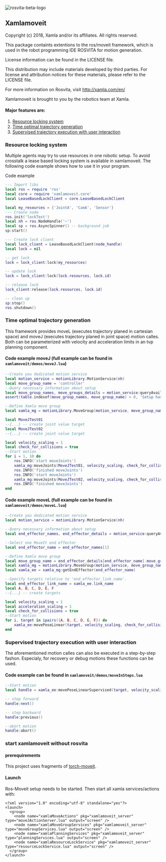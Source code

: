 
![rosvita-beta-logo](https://github.com/xamlamoveit/rosvita-beta-logo.png)

## Xamlamoveit

Copyright (c) 2018, Xamla and/or its affiliates. All rights reserved.

This package containts extentions to the ros/moveit framework, which is used in the robot programming IDE ROSVITA for motion generation.

License information can be found in the LICENSE file.

This distribution may include materials developed by third parties.
For license and attribution notices for these materials, please refer to the LICENSE file.

For more information on Rosvita, visit
  http://xamla.com/en/

Xamlamoveit is brought to you by the robotics team at Xamla.

#### Major features are:

1. [Resource locking system](#resource-locking-system)
2. [Time optimal trajectory generation](#time-optimal-trajectory-generation)
3. [Supervised trajectory execution with user interaction](#supervised-trajectory-execution-with-user-interaction)

### Resource locking system

Multiple agents may try to use resources in one robotic setup. To avoid crosstalk a lease based locking system is available in xamlamoveit. The following code example shows how to use it in your program.

Code example
```lua
--- Import libs
local ros = require 'ros'
local core = require 'xamlamoveit.core'
local LeaseBasedLockClient = core.LeaseBasedLockClient

local my_resources = {'JointA', 'CamA', 'Sensor'}
--- Create node
ros.init('lockTest')
local nh = ros.NodeHandle('~')
local sp = ros.AsyncSpinner() -- background job
sp:start()

--- Create lock client
local lock_client = LeaseBasedLockClient(node_handle)
local lock = nil

-- get lock
lock = lock_client:lock(my_resources)

-- update lock
lock = lock_client:lock(lock.resources, lock.id)

-- release lock
lock_client:release(lock.resources, lock.id)

-- clean up
sp:stop()
ros.shutdown()

```

### Time optimal trajectory generation

This framework provides moveL (executes trajectory planed in cartesian space) and moveJ (executes trajectory planed in joint space) motion calles. Both can be parameterized with velocity and acceleration limits in an tvp planning component.

#### Code example moveJ (full example can be found in `xamlamoveit/demos/moveJ.lua`)
```lua
--Create you dedicated motion service
local motion_service = motionLibrary.MotionService(nh)
local move_group_name = 'controller'
--Query necessary information about setup
local move_group_names, move_groups_details = motion_service:queryAvailableMoveGroups()
assert(table.indexof(move_group_names, move_group_name) > 0, 'Setup has no move group with name: ' .. move_group_name)

--Define Xamla move group
local xamla_mg = motionLibrary.MoveGroup(motion_service, move_group_name) -- motion client

local MoveJTest01
--{...} -- create joint value target
local MoveJTest02
--{...} -- create joint value target

local velocity_scaling = 1
local check_for_collisions = true
--Start motion
for i = 1, 10 do
    ros.INFO('start moveJoints')
    xamla_mg:moveJoints(MoveJTest01, velocity_scaling, check_for_collisions)
    ros.INFO('finished moveJoints')
    ros.INFO('start moveJoints')
    xamla_mg:moveJoints(MoveJTest02, velocity_scaling, check_for_collisions)
    ros.INFO('finished moveJoints')
end
```

#### Code example moveL (full example can be found in `xamlamoveit/demos/moveL.lua`)
```lua
--Create you dedicated motion service
local motion_service = motionLibrary.MotionService(nh)

--Query necessary information about setup
local end_effector_names, end_effector_details = motion_service:queryAvailableEndEffectors()

--Select one MoveIt end effector
local end_effector_name = end_effector_names[1]

--Define Xamla move group
local move_group_name = end_effector_details[end_effector_name].move_group_name
local xamla_mg = motionLibrary.MoveGroup(motion_service, move_group_name) -- motion client
local xamla_ee = xamla_mg:getEndEffector(end_effector_name)

--Specify targets relative to 'end_effector_link_name'.
local end_effector_link_name = xamla_ee.link_name
local A, B, C, D, E, F
--{...} -- create targets

local velocity_scaling = 1
local acceleration_scaling = 1
local check_for_collisions = true
--Start motion
for i, target in ipairs({A, B, C, D, E, F}) do
    xamla_ee:movePoseLinear(target, velocity_scaling, check_for_collisions, acceleration_scaling)
end
```

### Supervised trajectory execution with user interaction

The aforementioned motion calles can also be executed in a step-by-step fashon. Especialy, for recovery or debug motions these functions can be used.

#### Code example can be found in `xamlamoveit/demos/moveInSteps.lua`

```lua
--Start motion
local handle = xamla_ee:movePoseLinearSupervised(target, velocity_scaling, check_for_collisions,acceleration_scaling, done_cb)

-- step forward
handle:next()

-- step backward
handle:previous()

--abort motion
handle:abort()

```

### start xamlamoveit without rosvita

#### prerequirements

This project uses fragments of [torch-moveit](https://github.com/xamla/torch-moveit).

#### Launch
Ros-Moveit setup needs to be started.
Then start all xamla services/actions with:

```
<?xml version="1.0" encoding="utf-8" standalone="yes"?>
<launch>
  <group>
    <node name="xamlaMoveActions" pkg="xamlamoveit_server" type="moveJActionServer.lua" output="screen" />
    <node name="xamlaMoveGroupServices" pkg="xamlamoveit_server" type="moveGroupServices.lua" output="screen" />
    <node name="xamlaPlanningServices" pkg="xamlamoveit_server" type="planningServices.lua" output="screen" />
    <node name="xamlaResourceLockService" pkg="xamlamoveit_server" type="resourceLockService.lua" output="screen" />
  </group>
</launch>
```
